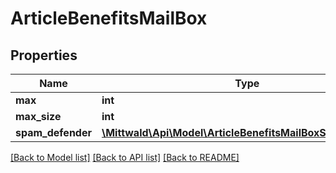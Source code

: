# ArticleBenefitsMailBox

## Properties
Name | Type | Description | Notes
------------ | ------------- | ------------- | -------------
**max** | **int** |  | [optional] 
**max_size** | **int** |  | [optional] 
**spam_defender** | [**\Mittwald\Api\Model\ArticleBenefitsMailBoxSpamDefender**](ArticleBenefitsMailBoxSpamDefender.md) |  | [optional] 

[[Back to Model list]](../README.md#documentation-for-models) [[Back to API list]](../README.md#documentation-for-api-endpoints) [[Back to README]](../README.md)


